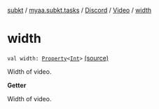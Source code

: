 [subkt](../../../index.md) / [myaa.subkt.tasks](../../index.md) / [Discord](../index.md) / [Video](index.md) / [width](./width.md)

# width

`val width: `[`Property`](https://docs.gradle.org/current/javadoc/org/gradle/api/provider/Property.html)`<`[`Int`](https://kotlinlang.org/api/latest/jvm/stdlib/kotlin/-int/index.html)`>` [(source)](https://github.com/Myaamori/SubKt/blob/0.1.19/src/main/kotlin/myaa/subkt/tasks/discordtask.kt#L168)

Width of video.

**Getter**

Width of video.

